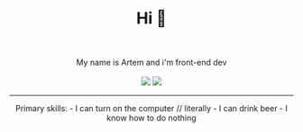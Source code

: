 <div align="center">
  <h1>Hi 👋</h1>
  <br/>
  <br/>
  My name is Artem and i'm front-end dev
  <br/>
  <br/>
  <img src="https://github-readme-stats.vercel.app/api?username=artem-solovev&count_private=true&show_icons=true&theme=dark"/>
  <img src="https://github-readme-stats.vercel.app/api/top-langs/?username=artem-solovev&theme=dark&layout=compact&count_private=true"/>
</div>
<hr/>
<div align="center">
    Primary skills:
- I can turn on the computer // literally
- I can drink beer
- I know how to do nothing
<div/>
